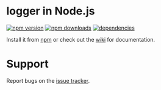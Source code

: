 # logger in Node.js

[![npm version](https://img.shields.io/npm/v/tru-logger.svg)](https://npmjs.com/package/tru-logger)
[![npm downloads](https://img.shields.io/npm/dm/tru-logger.svg)](https://npmjs.com/package/tru-logger)
[![dependencies](https://img.shields.io/david/jacobtruman/logger.svg)](https://david-dm.org/jacobtruman/logger)

Install it from [npm](https://www.npmjs.com/package/tru-logger) or check out the [wiki](https://github.com/jacobtruman/logger/wiki) for documentation.

# Support

Report bugs on the [issue tracker](https://github.com/jacobtruman/logger/issues).
